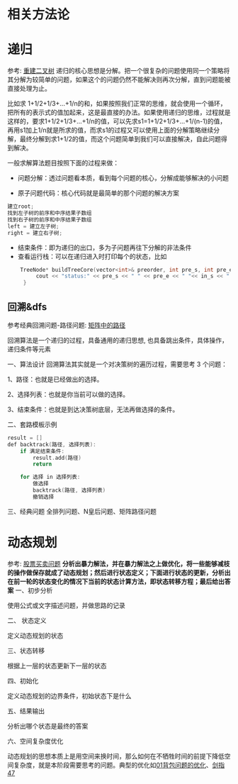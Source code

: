 <!--
 * @Author: baisichen
 * @Date: 2021-05-10 10:20:04
 * @LastEditTime: 2021-06-22 11:50:56
 * @LastEditors: baisichen
 * @Description: 
-->
# 相关方法论

# 递归
参考: [重建二叉树](剑指offer/07.重建二叉树)
递归的核心思想是分解。把一个很复杂的问题使用同一个策略将其分解为较简单的问题，如果这个的问题仍然不能解决则再次分解，直到问题能被直接处理为止。

比如求 1+1/2+1/3+...+1/n的和，如果按照我们正常的思维，就会使用一个循环，把所有的表示式的值加起来，这是最直接的办法。如果使用递归的思维，过程就是这样的，要求1+1/2+1/3+...+1/n的值，可以先求s1=1+1/2+1/3+...+1/(n-1)的值，再用s1加上1/n就是所求的值，而求s1的过程又可以使用上面的分解策略继续分解，最终分解到求1+1/2的值，而这个问题简单到我们可以直接解决，自此问题得到解决。

一般求解算法题目按照下面的过程来做：
- 问题分解：透过问题看本质，看到每个问题的核心，分解成能够解决的小问题

- 原子问题代码：核心代码就是最简单的那个问题的解决方案
``` cpp
建立root;
找到左子树的前序和中序结果子数组
找到右子树的前序和中序结果子数组
left = 建立左子树; 
right = 建立右子树;
```

- 结束条件：即为递归的出口，多为子问题再往下分解的非法条件
- 查看运行栈：可以在递归进入时打印每个的状态，比如
``` cpp
    TreeNode* buildTreeCore(vector<int>& preorder, int pre_s, int pre_e, vector<int>& inorder, int in_s, int in_e) { 
         cout << "status:" << pre_s << " " << pre_e << " "<< in_s << " "<< in_e<<endl;     
     }
```

## 回溯&dfs
参考经典回溯问题-路径问题: [矩阵中的路径](剑指offer/12.矩阵中的路径)

回溯算法是一个递归的过程，具备通用的递归思想, 也具备跳出条件，具体操作，递归条件等元素

一、算法设计
回溯算法其实就是一个对决策树的遍历过程，需要思考 3 个问题：

1、路径：也就是已经做出的选择。

2、选择列表：也就是你当前可以做的选择。

3、结束条件：也就是到达决策树底层，无法再做选择的条件。

二、套路模板示例
``` cpp
result = []
def backtrack(路径, 选择列表):
    if 满足结束条件:
        result.add(路径)
        return

    for 选择 in 选择列表:
        做选择
        backtrack(路径, 选择列表)
        撤销选择
```

三、经典问题
全排列问题、N皇后问题、矩阵路径问题

# 动态规划
参考: [股票买卖问题](188.combination-sum-iv)
**分析出暴力解法，并在暴力解法之上做优化，将一些能够减枝的操作做保存就成了动态规划；然后进行状态定义；下面进行状态的更新，分析出在前一轮的状态变化的情况下当前的状态计算方法，即状态转移方程；最后给出答案**
一、初步分析

使用公式或文字描述问题，并做思路的记录

二、 状态定义

定义动态规划的状态

三、状态转移

根据上一层的状态更新下一层的状态

四、初始化

定义动态规划的边界条件，初始状态下是什么

五、结果输出

分析出哪个状态是最终的答案

六、空间复杂度优化

动态规划的思想本质上是用空间来换时间，那么如何在不牺牲时间的前提下降低空间复杂度，就是本阶段需要思考的问题。典型的优化如[01背包问题的优化](acwing02.ZeroOnePack)、[剑指47](剑指offer/47.礼物的最大价值)

